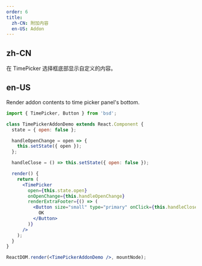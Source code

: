 ```yaml
---
order: 6
title:
  zh-CN: 附加内容
  en-US: Addon
---
```


## zh-CN

在 TimePicker 选择框底部显示自定义的内容。

## en-US

Render addon contents to time picker panel's bottom.

```jsx
import { TimePicker, Button } from 'bsd';

class TimePickerAddonDemo extends React.Component {
  state = { open: false };

  handleOpenChange = open => {
    this.setState({ open });
  };

  handleClose = () => this.setState({ open: false });

  render() {
    return (
      <TimePicker
        open={this.state.open}
        onOpenChange={this.handleOpenChange}
        renderExtraFooter={() => (
          <Button size="small" type="primary" onClick={this.handleClose}>
            OK
          </Button>
        )}
      />
    );
  }
}

ReactDOM.render(<TimePickerAddonDemo />, mountNode);
```
